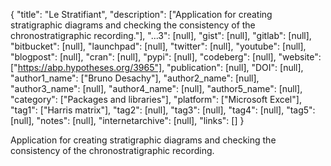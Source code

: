 {
  "title": "Le Stratifiant",
  "description": ["Application for creating stratigraphic diagrams and checking the consistency of the chronostratigraphic recording."],
  "...3": [null],
  "gist": [null],
  "gitlab": [null],
  "bitbucket": [null],
  "launchpad": [null],
  "twitter": [null],
  "youtube": [null],
  "blogpost": [null],
  "cran": [null],
  "pypi": [null],
  "codeberg": [null],
  "website": ["https://abp.hypotheses.org/3965"],
  "publication": [null],
  "DOI": [null],
  "author1_name": ["Bruno Desachy"],
  "author2_name": [null],
  "author3_name": [null],
  "author4_name": [null],
  "author5_name": [null],
  "category": ["Packages and libraries"],
  "platform": ["Microsoft Excel"],
  "tag1": ["Harris matrix"],
  "tag2": [null],
  "tag3": [null],
  "tag4": [null],
  "tag5": [null],
  "notes": [null],
  "internetarchive": [null],
  "links": []
}

<!-- Generated by csv2md.R – do not edit by hand -->

Application for creating stratigraphic diagrams and checking the consistency of the chronostratigraphic recording.